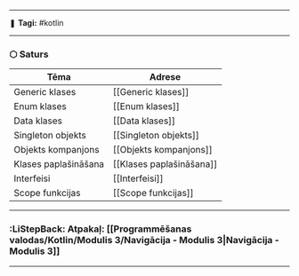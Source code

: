 ___

❚ **Tagi:** #kotlin 

---
### ⬡ Saturs

| Tēma                 | Adrese                   |
| -------------------- | ------------------------ |
| Generic klases       | [[Generic klases]]       |
| Enum klases          | [[Enum klases]]          |
| Data klases          | [[Data klases]]          |
| Singleton objekts    | [[Singleton objekts]]    |
| Objekts kompanjons   | [[Objekts kompanjons]]   |
| Klases paplašināšana | [[Klases paplašināšana]] |
| Interfeisi           | [[Interfeisi]]           |
| Scope funkcijas      | [[Scope funkcijas]]      |

---
### :LiStepBack: Atpakaļ: [[Programmēšanas valodas/Kotlin/Modulis 3/Navigācija - Modulis 3|Navigācija - Modulis 3]]

___